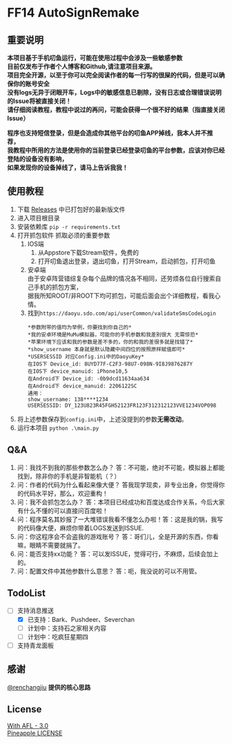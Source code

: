 # FF14 AutoSignRemake

## 重要说明
**本项目基于手机叨鱼运行，可能在使用过程中会涉及一些敏感参数**    
**目前仅发布于作者个人博客和Github,请注意项目来源。**  
**项目完全开源，以至于你可以完全阅读作者的每一行写的很屎的代码，但是可以确保你的账号安全**  
**没有logs无异于闭眼开车，Logs中的敏感信息已剔除，没有日志或合理错误说明的Issue将被直接关闭！**  
**请仔细阅读教程，教程中说过的再问，可能会获得一个很不好的结果（指直接关闭Issue）**

**程序也支持短信登录，但是会造成你其他平台的叨鱼APP掉线，我本人并不推荐，**  
**我教程中所用的方法是使用你的当前登录已经登录叨鱼的平台参数，应该对你已经登陆的设备没有影响，**  
**如果发现你的设备掉线了，请马上告诉我我！**
## 使用教程
1. 下载 [Releases](https://github.com/KuLiPoi/FF14AutoSign/releases) 中已打包好的最新版文件
2. 进入项目根目录
3. 安装依赖库 ```pip -r requirements.txt```
4. 打开抓包软件 抓取必须的重要参数
    1. IOS端  
       1. 从Appstore下载Stream软件，免费的
       2. 打开叨鱼退出登录，退出叨鱼，打开Stream，启动抓包，打开叨鱼
    2. 安卓端  
       由于安卓阵营错综复杂每个品牌的情况各不相同，还劳烦各位自行搜索自己手机的抓包方案，  
       据我所知ROOT/非ROOT下均可抓包，可能后面会出个详细教程，看我心情。
    3. 找到```https://daoyu.sdo.com/api/userCommon/validateSmsCodeLogin```  
       ```
       *参数附带的值均为举例，你要找到你自己的*
       *我的安卓环境是MuMu模拟器，可能你的手机参数和我差别很大 无需惊恐*
       *苹果环境下应该和我的参数是差不多的，你的和我的差很多就是找错了*
       *show_username 本身就是默认隐藏中间四位的按照原样赋值即可*
       *USERSESSID 对应Config.ini中的DaoyuKey*
       在IOS下 Device_id: 8UYD77F-C2F3-98U7-098N-9I8J9876287Y
       在IOS下 device_manuid: iPhone10,5 
       在Android下 Device_id: -0b9dcd11634aa634 
       在Android下 device_manuid: 2206122SC
       通用：
       show_username: 138****1234 
       USERSESSID: DY_123U823R45FGH52123FR123F312312123VVE1234VOP098
       ```
5. 将上述参数保存到```config.ini```中，上述没提到的参数**无需改动**。
6. 运行本项目 ```python .\main.py```

## Q&A
1. 问：我找不到我的那些参数怎么办？ 答：不可能，绝对不可能，模拟器上都能找到，除非你的手机是非智能机（？）
2. 问：作者的代码为什么看起来像大便？ 答我现学现卖，非专业出身，你觉得你的代码水平好，那么，欢迎重构！
3. 问：我不会抓包怎么办？ 答：本项目已经成功和百度达成合作关系，今后大家有什么不懂的可以直接问百度啦！
4. 问：程序莫名其妙报了一大堆错误我看不懂怎么办啦！答：这是我的锅，我写的代码像大便，麻烦你带着LOGS发送到ISSUE.
5. 问：你这程序会不会盗我的游戏账号？ 答：哥们儿，全是开源的东西，你看嘛，眼睛不需要就捐了。
6. 问：能否支持xx功能？ 答：可以发ISSUE，觉得可行，不麻烦，后续会加上的。
7. 问：配置文件中其他参数什么意思？ 答：呃，我没说的可以不用管。 
## TodoList

- [ ] 支持消息推送
  - [X] 已支持：Bark、Pushdeer、Severchan
  - [ ] 计划中：支持石之家相关内容
  - [ ] 计划中：吃疯狂星期四
 
- [ ] 支持青龙面板

## 感谢

[@renchangjiu](https://github.com/renchangjiu/FF14AutoSignIn) **提供的核心思路**

## License

[With AFL - 3.0](https://github.com/AmarokIce/PineappleDelight/blob/master/LICENSE)  
[Pineapple LICENSE](https://github.com/AmarokIce/PineappleDelight/blob/master/LICENSE.txt) 
